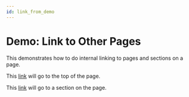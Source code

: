 ```yaml
---
id: link_from_demo
---
```

# Demo: Link to Other Pages

This demonstrates how to do internal linking to pages and sections on a page.

This [link](@link_to_demo) will go to the top of the page.

This [link](@link_to_demo:section) will go to a section on the page.
